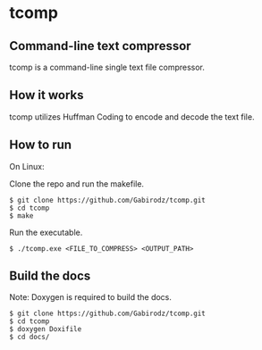 # tcomp

## Command-line text compressor

tcomp is a command-line single text file compressor.

## How it works

tcomp utilizes Huffman Coding to encode and decode the text file.

## How to run

On Linux:

Clone the repo and run the makefile.

```
$ git clone https://github.com/Gabirodz/tcomp.git
$ cd tcomp
$ make
```

Run the executable.

```
$ ./tcomp.exe <FILE_TO_COMPRESS> <OUTPUT_PATH>
```

## Build the docs

Note: Doxygen is required to build the docs.

```
$ git clone https://github.com/Gabirodz/tcomp.git
$ cd tcomp
$ doxygen Doxifile
$ cd docs/
```

